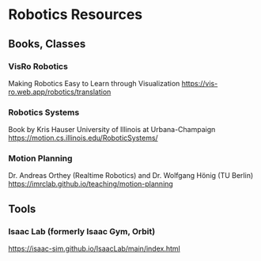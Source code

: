 # Robotics Resources

## Books, Classes

### VisRo Robotics
Making Robotics Easy to Learn through Visualization
https://vis-ro.web.app/robotics/translation

### Robotics Systems
Book by Kris Hauser
University of Illinois at Urbana-Champaign
https://motion.cs.illinois.edu/RoboticSystems/

### Motion Planning
Dr. Andreas Orthey (Realtime Robotics) and Dr. Wolfgang Hönig (TU Berlin)
https://imrclab.github.io/teaching/motion-planning

## Tools

### Isaac Lab (formerly Isaac Gym, Orbit)
https://isaac-sim.github.io/IsaacLab/main/index.html
